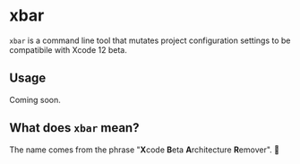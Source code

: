 # xbar

`xbar` is a command line tool that mutates project configuration settings to be compatibile with Xcode 12 beta.

## Usage

Coming soon.

## What does `xbar` mean?

The name comes from the phrase "**X**code **B**eta **A**rchitecture **R**emover". 🙂

